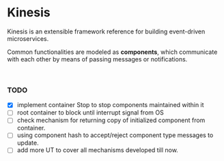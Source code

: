 # Kinesis

Kinesis is an extensible framework reference for building event-driven microservices. 
<p>Common functionalities are modeled as <b>components</b>, which communicate with each other by means of passing messages or notifications.</p>


<br/>

### TODO
- [X] implement container Stop to stop components maintained within it
- [ ] root container to block until interrupt signal from OS
- [ ] check mechanism for returning copy of initialized component from container.
- [ ] using component hash to accept/reject component type messages to update.
- [ ] add more UT to cover all mechanisms developed till now.